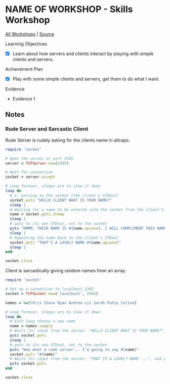 # NAME OF WORKSHOP - Skills Workshop

[All Workshops](README.md) | [Source](https://github.com/makersacademy/skills-workshops/blob/master/practicals/servers_and_clients/clients.md)

Learning Objectives

- [x] Learn about how servers and clients interact by playing with simple clients and servers.

Achievement Plan

- [x] Play with some simple clients and servers, get them to do what I want.

Evidence

- Evidence 1

## Notes

### Rude Server and Sarcastic Client

Rude Server is rudely asking for the clients name in allcaps:

```ruby
require 'socket'

# Open the server at port 2345
server = TCPServer.new(2345)

# Wait for connection
socket = server.accept

# Loop forever, sleeps are to slow it down
loop do
  # 1. putsing to the socket (the client's STDout)
  socket.puts "HELLO CLIENT WHAT IS YOUR NAME?"
  sleep 1
  # Waiting for a name to be entered into the socket from the client's end
  name = socket.gets.chomp
  sleep 1
  # puts to its own STDout, not to the socket
  puts "HMMM, THEIR NAME IS #{name.upcase}, I WILL COMPLIMENT THIS NAME"
  sleep 1
  # Repeating the name back to the client's STDout
  socket.puts "THAT'S A LOVELY NAME #{name.upcase}"
  sleep 1
end

socket.close
```

Client is sarcastically giving random names from an array:

```ruby
require 'socket'

# Set up a connection to localhost 2345
socket = TCPSocket.new('localhost', 2345)

names = %w[Chris Steve Ryan Andrew Liz Sarah Patsy Celine]

# Loop forever, sleeps are to slow it down
loop do
  # Each loop choose a new name
  name = names.sample
  # Waits for input from the server: "HELLO CLIENT WHAT IS YOUR NAME?", and puts to STDout
  puts socket.gets
  sleep 1
  # puts to its own STDout, not to the socket
  puts "Wow what a rude server... I'm going to say #{name}"
  socket.puts "#{name}"
  # Waits for input from the server: "THAT IS A LOVELY NAME ...", and puts to STDout
  puts socket.gets
end

socket.close
```
